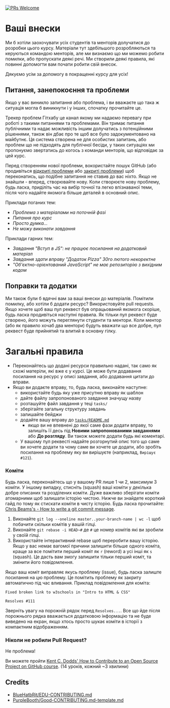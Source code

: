 [![PRs Welcome](https://img.shields.io/badge/PRs-welcome-brightgreen.svg)](http://makeapullrequest.com)

# Ваші внески

Ми б хотіли заохочувати усіх студентів та менторів долучатися до розробки цього
курсу. Матеріали тут здебільшого розробляються та керуються командою менторів,
але ми визнаємо що ми можемо робити помилки, або пропускати деякі речі. Ми
створили деякі правила, які повинні допомогти вам почати робити свій внесок.

Дякуємо усім за допомогу в покращенні курсу для усіх!


## Питання, занепокоєння та проблеми

Якщо у вас виникло запитання або проблема, і ви вважаєте що така ж ситуація
могла б виникнути і у інших, спочатку прочитайте це.

Трекер проблем Гітхабу це канал якому ми надаємо перевагу при роботі з такими
питаннями та проблемами. Він тримає питання публічними та надає можливість іншим
долучатись з потенційними рішеннями, також він дбає про те щоб все було
задокументовано на майбутнє. Ця система створена не для особистих запитань, або
проблем що не підходять для публічної бесіди, у таких ситуаціях ми пропонуємо
звертатись до когось з команди менторів, що відповідає за цей курс.

Перед створенням нової проблеми, вокористайте пошук GitHub (або продивіться
[відкриті проблеми](https://issues) або
[закриті проблеми](https://issues?q=is%3Aissue+is%3Aclosed)) щоб переконатись,
що подібне запитання не ставив до вас ніхто. Якщо не знайшли - вперед,
створювайте нову. Коли створюєте нову проблему, будь ласка, приділіть час на
вибір точної та легко впізнаваної теми, після чого надайте якомога більше
деталей в основний опис.

Приклади поганих тем:
* _Проблема з матеріалами на поточній фазі_
* _Питання про курс_
* _Просто думка..._
* _Не можу виконати завдання_


Приклади гарних тем:
* _Завдання "Вступ в JS": не працює посилання на додатковий матеріал_
* _Завдання здати вправу "Додаток Pizza" 30го лютого некоректне_
* _"Об'єктно-орієнтований JavaScript" не має репозиторію з вихідним кодом_

## Поправки та додатки

Ми також були б вдячні вам за ваші внески до матеріалів. Помітили помилку, або
хотіли б додати ресурс? Використовуйте pull requests. Якщо хочете щоб ваш пул
реквест був опрацьований якомога скоріше, будь ласка продивіться наступні
правила. Як тільки пул реквест буде створено, його можуть переглянути студенти
та ментори. Коли ментор (або як правило хочаб два ментори) будуть вважати що
все добре, пул реквест буде прийнятий та влитий в основну гілку.

# Загальні правила

- Переконайтесь що додані ресурси правильно надані, так само як схожі матеріли,
які вже є у курсі. Це може бути додавання посилання на ресурс у описі завдання,
або додавання цитати до вправи.
- Якщо ви додаєте вправу, то, будь ласка, виконайте наступне:
  - використайте будь яку уже присутню вправу як шаблон
  - дайте файлу запропонованого завдання значущу назву
  - розташуйте файл завдання у теці `tasks/`
  - зберігайте загальну структуру завдань
  - залишайте бейджи
  - додайте вашу вправу до [`tasks/README.md`](tasks/README.md)
	- якщо ви не впевнені до якої саме фази додати вправу, то залишіть її десь
під **Новими запропонованими завданнями** або **До розгляду**. Ви також
можете додати будь які коментарі.
  - У вашому пул реквесті надайте розгорнутий опис того що саме ви хочете додати
  та чому саме ви хочете це додати, або зробіть посилання на проблему яку ви
  вирішуєте (наприклад, `Вирішує #121`).


### Коміти

Будь ласка, переконайтесь що у вашому PR лише 1 чи 2, максимум 3 коміти. У
іншому випадку, стисніть (squash) ваші коміти у декілька добре описаних та
розділених коміти. Дуже важливо зберігати коміти атомарними щоб залишати
історію чистою. Нижче ви знайдете короткий гайд по тому як стискати коміти в
чисту історію. Будь ласка прочитайте: [Chris Beams's - How to write a git commit message](http://chris.beams.io/posts/git-commit/).

1. Виконайте `git log --oneline master..your-branch-name | wc -l`
	щоб побачити скільки комітів у вашій гілці.
1. Виконайте `git rebase -i HEAD~#` де `#` це номер комітів які ви зробили у
	своїй гілці.
1. Використайте інтерактивний rebase щоб переробити вашу історію.
	Якщо у вас немає вагомої причини залишити більше одного коміта, краще за все
	помітити перший коміт як `r` (reword) а усі інші як `s` (squash). Це дасть
	вам змогу залишити тільки перший коміт, та змінити його повідомлення.

Якщо ваш коміт виправляє якусь проблему (issue), будь ласка залиште посилання на
цю проблему. Це помітить проблему як закриту автоматично під час вливання.
Приклад повідомлення для коміта:

```
Fixed broken link to w3schools in "Intro to HTML & CSS"

Resolves #111
```

Зверніть увагу на порожній рядок перед `Resolves...`. Все що йде після
порожнього рядка вважається додатковою інформацію та не буде виведено на екран,
якщо хтось просто шукає коміти в історії з компактним відображенням.

### Ніколи не робили Pull Request?

Не проблема!

Ви можете пройти [Kent C. Dodds' How to Contribute to an Open Source Project on GitHub course](https://egghead.io/courses/how-to-contribute-to-an-open-source-project-on-github).
(14 уроків, кожний ~3 хвилини)

## Credits

- [BlueHatbRit/EDU-CONTRIBUTING.md](https://gist.github.com/BlueHatbRit/3bd366313f7ca2c7d2537d927ec970e8)
- [PurpleBooth/Good-CONTRIBUTING.md-template.md](https://gist.github.com/PurpleBooth/b24679402957c63ec426)

